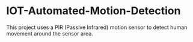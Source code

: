 # IOT-Automated-Motion-Detection
This project uses a PIR (Passive Infrared) motion sensor to detect human movement around the sensor area. 

